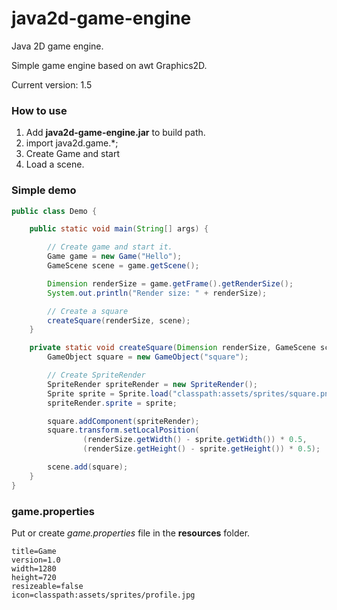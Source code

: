 # java2d-game-engine
Java 2D game engine.

Simple game engine based on awt Graphics2D.

Current version: 1.5

### How to use
1. Add **java2d-game-engine.jar** to build path.
2. import java2d.game.*;
3. Create Game and start
4. Load a scene.

### Simple demo
```java
public class Demo {

    public static void main(String[] args) {

        // Create game and start it.
        Game game = new Game("Hello");
        GameScene scene = game.getScene();

        Dimension renderSize = game.getFrame().getRenderSize();
        System.out.println("Render size: " + renderSize);

        // Create a square
        createSquare(renderSize, scene);
    }

    private static void createSquare(Dimension renderSize, GameScene scene) {
        GameObject square = new GameObject("square");

        // Create SpriteRender
        SpriteRender spriteRender = new SpriteRender();
        Sprite sprite = Sprite.load("classpath:assets/sprites/square.png");
        spriteRender.sprite = sprite;

        square.addComponent(spriteRender);
        square.transform.setLocalPosition(
                (renderSize.getWidth() - sprite.getWidth()) * 0.5,
                (renderSize.getHeight() - sprite.getHeight()) * 0.5);

        scene.add(square);
    }
}
```

### game.properties
Put or create _game.properties_ file in the **resources** folder.
```properties
title=Game
version=1.0
width=1280
height=720
resizeable=false
icon=classpath:assets/sprites/profile.jpg
```